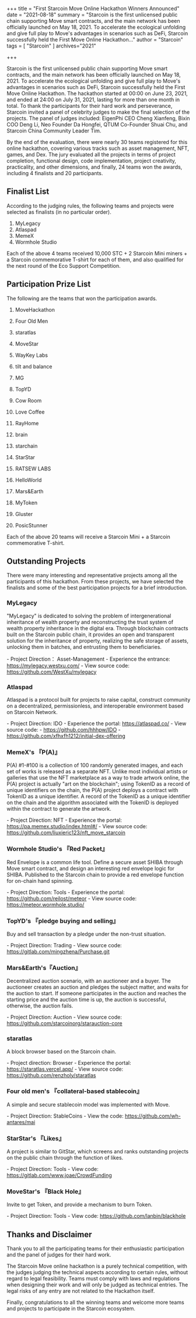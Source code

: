 +++
title = "First Starcoin Move Online Hackathon Winners Announced"
date = "2021-08-18"
summary = "Starcoin is the first unlicensed public chain supporting Move smart contracts, and the main network has been officially launched on May 18, 2021. To accelerate the ecological unfolding and give full play to Move's advantages in scenarios such as DeFi, Starcoin successfully held the First Move Online Hackathon..."
author = "Starcoin"
tags = [
    "Starcoin"
]
archives="2021"

+++

Starcoin is the first unlicensed public chain supporting Move smart contracts, and the main network has been officially launched on May 18, 2021. To accelerate the ecological unfolding and give full play to Move's advantages in scenarios such as DeFi, Starcoin successfully held the First Move Online Hackathon. The hackathon started at 00:00 on June 23, 2021, and ended at 24:00 on July 31, 2021, lasting for more than one month in total. To thank the participants for their hard work and perseverance, Starcoin invited a panel of celebrity judges to make the final selection of the projects. The panel of judges included: EigenPhi CEO Cheng Xianfeng, Bixin COO Deng Li, Neo Founder Da Hongfei, QTUM Co-Founder Shuai Chu, and Starcoin China Community Leader Tim.

By the end of the evaluation, there were nearly 30 teams registered for this online hackathon, covering various tracks such as asset management, NFT, games, and Dex. The jury evaluated all the projects in terms of project completion, functional design, code implementation, project creativity, practicality, and other dimensions, and finally, 24 teams won the awards, including 4 finalists and 20 participants.



## Finalist List

According to the judging rules, the following teams and projects were selected as finalists (in no particular order).

1. MyLegacy
2. Atlaspad
3. MemeX
4. Wormhole Studio

Each of the above 4 teams received 10,000 STC + 2 Starcoin Mini miners + a Starcoin commemorative T-shirt for each of them, and also qualified for the next round of the Eco Support Competition.



## Participation Prize List

The following are the teams that won the participation awards.

1. MoveHackathon
2. Four Old Men
3. staratlas
4. MoveStar
5. WayKey Labs
6. tilt and balance
7. MG
8. TopYD
9. Cow Room
10. Love Coffee
11. RayHome
12. brain
13. starchain
14. StarStar
15. RATSEW LABS
16. HelloWorld
17. Mars&Earth
18. MyToken
19. Gluster

20. PosicStunner

Each of the above 20 teams will receive a Starcoin Mini + a Starcoin commemorative T-shirt.



## Outstanding Projects

There were many interesting and representative projects among all the participants of this hackathon. From these projects, we have selected the finalists and some of the best participation projects for a brief introduction.

### MyLegacy

"MyLegacy" is dedicated to solving the problem of intergenerational inheritance of wealth property and reconstructing the trust system of wealth property inheritance in the digital era. Through blockchain contracts built on the Starcoin public chain, it provides an open and transparent solution for the inheritance of property, realizing the safe storage of assets, unlocking them in batches, and entrusting them to beneficiaries.

\- Project Direction： Asset-Management
\- Experience the entrance: https://mylegacy.westxu.com/
\- View source code: https://github.com/WestXu/mylegacy



### Atlaspad

Atlaspad is a protocol built for projects to raise capital, construct community on a decentralized, permissionless, and interoperable environment based on Starcoin Network. 

\- Project Direction: IDO
\- Experience the portal: https://atlaspad.co/
\- View source code:
 \- https://github.com/hhhpw/IDO
 \- https://github.com/xfhxfh1212/initial-dex-offering



### MemeX's 『P(A)』

P(A) #1-#100 is a collection of 100 randomly generated images, and each set of works is released as a separate NFT. Unlike most individual artists or galleries that use the NFT marketplace as a way to trade artwork online, the P(A) project is actually "art on the blockchain"; using TokenID as a record of unique identifiers on the chain, the P(A) project deploys a contract with TokenID as a unique identifier. A record of the TokenID as a unique identifier on the chain and the algorithm associated with the TokenID is deployed within the contract to generate the artwork.

\- Project Direction: NFT
\- Experience the portal: https://pa.memex.studio/index.html#/
\- View source code: https://github.com/liuxieric123/nft_move_starcoin



### Wormhole Studio's 『Red Packet』

Red Envelope is a common life tool. Define a secure asset SHIBA through Move smart contract, and design an interesting red envelope logic for SHIBA. Published to the Starcoin chain to provide a red envelope function for on-chain hand spinning.

\- Project Direction: Tools
\- Experience the portal: https://github.com/reilost/meteor
\- View source code: https://meteor.wormhole.studio/



### TopYD's 『pledge buying and selling』

Buy and sell transaction by a pledge under the non-trust situation.

\- Project Direction: Trading
\- View source code: https://gitlab.com/mingzhena/Purchase.git



### Mars&Earth's『Auction』

Decentralized auction scenario, with an auctioneer and a buyer. The auctioneer creates an auction and pledges the subject matter, and waits for the auction to start. If someone participates in the auction and reaches the starting price and the auction time is up, the auction is successful, otherwise, the auction fails.

\- Project Direction: Auction
\- View source code: https://github.com/starcoinorg/starauction-core



### staratlas

A block browser based on the Starcoin chain.

\- Project direction: Browser
\- Experience the portal: https://staratlas.vercel.app/
\- View source code: https://github.com/renzholy/staratlas



### Four old men's 『collateral-based stablecoin』

A simple and secure stablecoin model was implemented with Move.

\- Project Direction: StableCoins
\- View the code: https://github.com/wh-antares/mai 



### StarStar's 『Likes』

A project is similar to GitStar, which screens and ranks outstanding projects on the public chain through the function of likes.

\- Project Direction: Tools
\- View code: https://gitlab.com/www.joae/CrowdFunding



### MoveStar's 『Black Hole』

Invite to get Token, and provide a mechanism to burn Token.

\- Project Direction: Tools
\- View code: https://github.com/lanbin/blackhole



## Thanks and Disclaimer

Thank you to all the participating teams for their enthusiastic participation and the panel of judges for their hard work.

The Starcoin Move online hackathon is a purely technical competition, with the judges judging the technical aspects according to certain rules, without regard to legal feasibility. Teams must comply with laws and regulations when designing their work and will only be judged as technical entries. The legal risks of any entry are not related to the Hackathon itself.

Finally, congratulations to all the winning teams and welcome more teams and projects to participate in the Starcoin ecosystem.